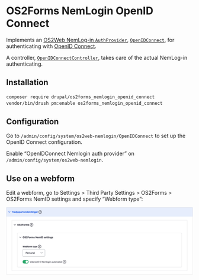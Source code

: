 # OS2Forms NemLogin OpenID Connect

Implements an [OS2Web NemLog-in
`AuthProvider`](https://github.com/OS2web/os2web_nemlogin/blob/master/src/Annotation/AuthProvider.php),
[`OpenIDConnect`](src/Plugin/os2web/NemloginAuthProvider/OpenIDConnect.php), for
authenticating with [OpenID Connect](https://openid.net/connect/).

A controller,
[`OpenIDConnectController`](src/Controller/OpenIDConnectController.php), takes
care of the actual NemLog-in authenticating.

## Installation

```sh
composer require drupal/os2forms_nemlogin_openid_connect
vendor/bin/drush pm:enable os2forms_nemlogin_openid_connect
```

## Configuration

Go to `/admin/config/system/os2web-nemlogin/OpenIDConnect` to set up the OpenID
Connect configuration.

Enable “OpenIDConnect Nemlogin auth provider” on
`/admin/config/system/os2web-nemlogin`.

## Use on a webform

Edit a webform, go to Settings > Third Party Settings > OS2Forms > OS2Forms NemID
settings and specify “Webform type”:

![Webform type](docs/assets/Webform-type.png)
